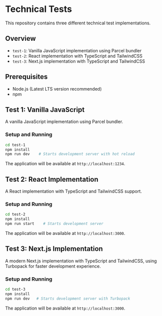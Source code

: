 # Technical Tests

This repository contains three different technical test implementations.

## Overview

- `test-1`: Vanilla JavaScript implementation using Parcel bundler
- `test-2`: React implementation with TypeScript and TailwindCSS
- `test-3`: Next.js implementation with TypeScript and TailwindCSS

## Prerequisites

- Node.js (Latest LTS version recommended)
- npm

## Test 1: Vanilla JavaScript

A vanilla JavaScript implementation using Parcel bundler.

### Setup and Running

```bash
cd test-1
npm install
npm run dev    # Starts development server with hot reload
```

The application will be available at `http://localhost:1234`.

## Test 2: React Implementation

A React implementation with TypeScript and TailwindCSS support.

### Setup and Running

```bash
cd test-2
npm install
npm run start    # Starts development server
```

The application will be available at `http://localhost:3000`.

## Test 3: Next.js Implementation

A modern Next.js implementation with TypeScript and TailwindCSS, using Turbopack for faster development experience.

### Setup and Running

```bash
cd test-3
npm install
npm run dev   # Starts development server with Turbopack
```

The application will be available at `http://localhost:3000`.
